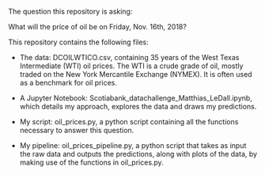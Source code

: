 The question this repository is asking:

What will the price of oil be on Friday, Nov. 16th, 2018?

This repository contains the following files:

- The data: DCOILWTICO.csv, containing 35 years of the West Texas Intermediate (WTI) oil prices. The WTI is a crude grade of oil, mostly traded on the New York Mercantile Exchange (NYMEX). It is often used as a benchmark for oil prices.

- A Jupyter Notebook: Scotiabank_datachallenge_Matthias_LeDall.ipynb, which details my approach, explores the data and draws my predictions.

- My script: oil_prices.py, a python script containing all the functions necessary to answer this question.

- My pipeline: oil_prices_pipeline.py, a python script that takes as input the raw data and outputs the predictions, along with plots of the data, by making use of the functions in oil_prices.py.




